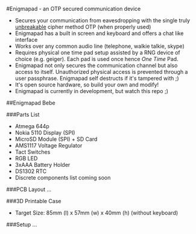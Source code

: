 #Enigmapad - an OTP secured communication device

- Secures your communication from eavesdropping with the single truly [unbreakable](http://en.wikipedia.org/wiki/One_time_pad) cipher method OTP (when properly used)
- Enigmapad has a built in screen and keyboard and offers a chat like interface
- Works over any common audio line (telephone, walkie talkie, skype)
- Requires physical one time pad setup assisted by a RNG device of choice (e.g. geiger). Each pad is used once hence *One Time* Pad.
- Enigmapad not only secures the communication channel but also access to itself. Unauthorized physical access is prevented through a user passphrase. Enigmapad self destructs if it's tampered with ;)
- It's open source hardware, so build your own and modify!
- Enigmapad is currently in development, but watch this repo ;)

##Enigmapad Bebe

###Parts List
- Atmega 644p
- Nokia 5110 Display (SPI)
- MicroSD Module (SPI) + SD Card
- AMS1117 Voltage Regulator
- Tact Switches
- RGB LED
- 3xAAA Battery Holder
- DS1302 RTC 
- Discrete components list coming soon

###PCB Layout
...

###3D Printable Case
- Target Size: 85mm (l) x 57mm (w) x 40mm (h) (without keyboard)

###Setup
...
